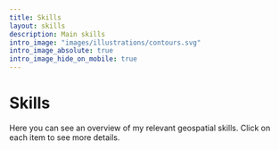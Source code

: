 ```yaml
---
title: Skills
layout: skills
description: Main skills
intro_image: "images/illustrations/contours.svg"
intro_image_absolute: true
intro_image_hide_on_mobile: true
---
```


# Skills

Here you can see an overview of my relevant geospatial skills. Click on each item to see more details.
